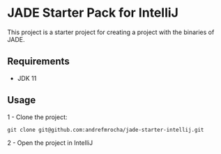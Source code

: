 # JADE Starter Pack for IntelliJ

This project is a starter project for creating a project with the binaries of JADE. 

## Requirements
- JDK 11

## Usage
1 - Clone the project:
```shell
git clone git@github.com:andrefmrocha/jade-starter-intellij.git
```

2 -  Open the project in IntelliJ